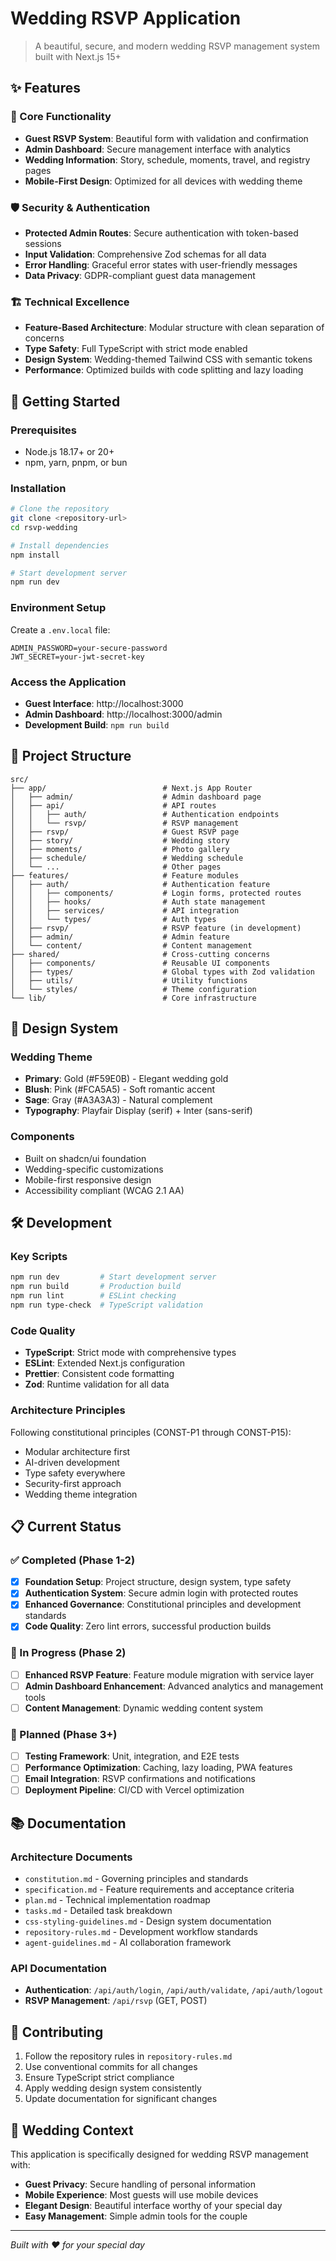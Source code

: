 # Wedding RSVP Application

> A beautiful, secure, and modern wedding RSVP management system built with Next.js 15+

## ✨ Features

### 🎯 Core Functionality
- **Guest RSVP System**: Beautiful form with validation and confirmation
- **Admin Dashboard**: Secure management interface with analytics
- **Wedding Information**: Story, schedule, moments, travel, and registry pages
- **Mobile-First Design**: Optimized for all devices with wedding theme

### 🛡️ Security & Authentication
- **Protected Admin Routes**: Secure authentication with token-based sessions
- **Input Validation**: Comprehensive Zod schemas for all data
- **Error Handling**: Graceful error states with user-friendly messages
- **Data Privacy**: GDPR-compliant guest data management

### 🏗️ Technical Excellence
- **Feature-Based Architecture**: Modular structure with clean separation of concerns
- **Type Safety**: Full TypeScript with strict mode enabled
- **Design System**: Wedding-themed Tailwind CSS with semantic tokens
- **Performance**: Optimized builds with code splitting and lazy loading

## 🚀 Getting Started

### Prerequisites
- Node.js 18.17+ or 20+
- npm, yarn, pnpm, or bun

### Installation
```bash
# Clone the repository
git clone <repository-url>
cd rsvp-wedding

# Install dependencies
npm install

# Start development server
npm run dev
```

### Environment Setup
Create a `.env.local` file:
```env
ADMIN_PASSWORD=your-secure-password
JWT_SECRET=your-jwt-secret-key
```

### Access the Application
- **Guest Interface**: http://localhost:3000
- **Admin Dashboard**: http://localhost:3000/admin
- **Development Build**: `npm run build`

## 📁 Project Structure

```
src/
├── app/                          # Next.js App Router
│   ├── admin/                    # Admin dashboard page
│   ├── api/                      # API routes
│   │   ├── auth/                 # Authentication endpoints
│   │   └── rsvp/                 # RSVP management
│   ├── rsvp/                     # Guest RSVP page
│   ├── story/                    # Wedding story
│   ├── moments/                  # Photo gallery
│   ├── schedule/                 # Wedding schedule
│   └── ...                       # Other pages
├── features/                     # Feature modules
│   ├── auth/                     # Authentication feature
│   │   ├── components/           # Login forms, protected routes
│   │   ├── hooks/                # Auth state management
│   │   ├── services/             # API integration
│   │   └── types/                # Auth types
│   ├── rsvp/                     # RSVP feature (in development)
│   ├── admin/                    # Admin feature
│   └── content/                  # Content management
├── shared/                       # Cross-cutting concerns
│   ├── components/               # Reusable UI components
│   ├── types/                    # Global types with Zod validation
│   ├── utils/                    # Utility functions
│   └── styles/                   # Theme configuration
└── lib/                          # Core infrastructure
```

## 🎨 Design System

### Wedding Theme
- **Primary**: Gold (#F59E0B) - Elegant wedding gold
- **Blush**: Pink (#FCA5A5) - Soft romantic accent
- **Sage**: Gray (#A3A3A3) - Natural complement
- **Typography**: Playfair Display (serif) + Inter (sans-serif)

### Components
- Built on shadcn/ui foundation
- Wedding-specific customizations
- Mobile-first responsive design
- Accessibility compliant (WCAG 2.1 AA)

## 🛠️ Development

### Key Scripts
```bash
npm run dev         # Start development server
npm run build       # Production build
npm run lint        # ESLint checking
npm run type-check  # TypeScript validation
```

### Code Quality
- **TypeScript**: Strict mode with comprehensive types
- **ESLint**: Extended Next.js configuration
- **Prettier**: Consistent code formatting
- **Zod**: Runtime validation for all data

### Architecture Principles
Following constitutional principles (CONST-P1 through CONST-P15):
- Modular architecture first
- AI-driven development
- Type safety everywhere
- Security-first approach
- Wedding theme integration

## 📋 Current Status

### ✅ Completed (Phase 1-2)
- [x] **Foundation Setup**: Project structure, design system, type safety
- [x] **Authentication System**: Secure admin login with protected routes
- [x] **Enhanced Governance**: Constitutional principles and development standards
- [x] **Code Quality**: Zero lint errors, successful production builds

### 🚧 In Progress (Phase 2)
- [ ] **Enhanced RSVP Feature**: Feature module migration with service layer
- [ ] **Admin Dashboard Enhancement**: Advanced analytics and management tools
- [ ] **Content Management**: Dynamic wedding content system

### 📅 Planned (Phase 3+)
- [ ] **Testing Framework**: Unit, integration, and E2E tests
- [ ] **Performance Optimization**: Caching, lazy loading, PWA features
- [ ] **Email Integration**: RSVP confirmations and notifications
- [ ] **Deployment Pipeline**: CI/CD with Vercel optimization

## 📚 Documentation

### Architecture Documents
- `constitution.md` - Governing principles and standards
- `specification.md` - Feature requirements and acceptance criteria
- `plan.md` - Technical implementation roadmap
- `tasks.md` - Detailed task breakdown
- `css-styling-guidelines.md` - Design system documentation
- `repository-rules.md` - Development workflow standards
- `agent-guidelines.md` - AI collaboration framework

### API Documentation
- **Authentication**: `/api/auth/login`, `/api/auth/validate`, `/api/auth/logout`
- **RSVP Management**: `/api/rsvp` (GET, POST)

## 🤝 Contributing

1. Follow the repository rules in `repository-rules.md`
2. Use conventional commits for all changes
3. Ensure TypeScript strict compliance
4. Apply wedding design system consistently
5. Update documentation for significant changes

## 🎯 Wedding Context

This application is specifically designed for wedding RSVP management with:
- **Guest Privacy**: Secure handling of personal information
- **Mobile Experience**: Most guests will use mobile devices
- **Elegant Design**: Beautiful interface worthy of your special day
- **Easy Management**: Simple admin tools for the couple

---

*Built with ❤️ for your special day*
